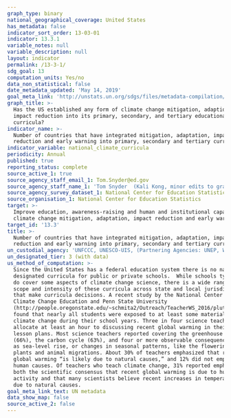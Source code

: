 ```yaml
---
graph_type: binary
national_geographical_coverage: United States
has_metadata: false
indicator_sort_order: 13-03-01
indicator: 13.3.1
variable_notes: null
variable_description: null
layout: indicator
permalink: /13-3-1/
sdg_goal: 13
computation_units: Yes/no
data_non_statistical: false
date_metadata_updated: 'May 14, 2019'
goal_meta_link: 'http://unstats.un.org/sdgs/files/metadata-compilation/Metadata-Goal-13.pdf'
graph_title: >-
  Has the US established any form of climate change mitigation, adaption and
  impact reduction into its primary, secondary, and tertiary educational
  curricula?
indicator_name: >-
  Number of countries that have integrated mitigation, adaptation, impact
  reduction and early warning into primary, secondary and tertiary curricula
indicator_variable: national_climate_curricula
periodicity: Annual
published: true
reporting_status: complete
source_active_1: true
source_agency_staff_email_1: Tom.Snyder@ed.gov
source_agency_staff_name_1: 'Tom Snyder  (Kali Kong, minor edits to graph title, July 2018)'
source_agency_survey_dataset_1: National Center for Education Statistics
source_organisation_1: National Center for Education Statistics
target: >-
  Improve education, awareness-raising and human and institutional capacity on
  climate change mitigation, adaptation, impact reduction and early warning.
target_id: '13.3'
title: >-
  Number of countries that have integrated mitigation, adaptation, impact
  reduction and early warning into primary, secondary and tertiary curricula
un_custodial_agency: 'UNFCCC, UNESCO-UIS, (Partnering Agencies: UNEP, WHO, WMO, FAO)'
un_designated_tier: 3 (with data)
us_method_of_computation: >-
  Since the United States has a federal education system there is no nationally
  designated curricula for public or private schools.  While schools typically
  do cover some aspects of climate change science, there is a wide range in the
  scope and intensity of these curricula across state and local jurisdictions
  that make curricula decisions. A recent study by the National Center for
  Climate Change Education and Penn State University
  (http://people.oregonstate.edu/~schmita2/Outreach/TeacherWS_2016/plutzer16sci.pdf)
  found that nearly all students were exposed to at least some material on
  climate change during their school years. Three in four science teachers
  allocate at least an hour to discussing recent global warming in their formal
  lesson plans. Most science teachers reported covering the greenhouse effect
  (66%), the carbon cycle (63%), and four or more observable consequences, such
  as sea-level rise, or changes in seasonal patterns, like the flowering of
  plants and animal migrations. About 30% of teachers emphasized that recent
  global warming “is likely due to natural causes,” and 12% did not emphasize
  human causes. Of teachers who teach climate change, 31% reported emphasizing
  both the scientific consensus that recent global warming is due to human
  activity and that many scientists believe recent increases in temperature are
  due to natural causes.
goal_meta_link_text: UN metadata
data_show_map: false
source_active_2: false
---
```

